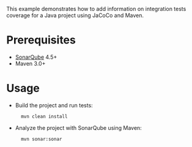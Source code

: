 This example demonstrates how to add information on integration tests coverage for a Java project using JaCoCo and Maven.

Prerequisites
=============
* [SonarQube](http://www.sonarsource.org/downloads/) 4.5+
* Maven 3.0+

Usage
=====
* Build the project and run tests:

        mvn clean install

* Analyze the project with SonarQube using Maven:

        mvn sonar:sonar


